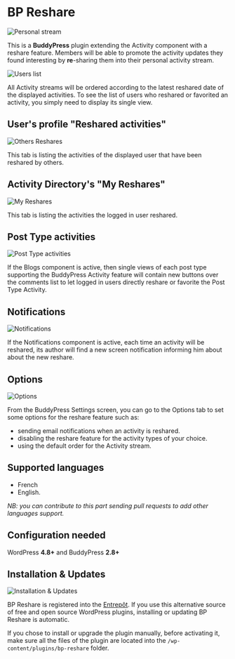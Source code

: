 # BP Reshare

![Personal stream](https://c1.staticflickr.com/5/4305/35212895163_f459cb68c6_o.png)

This is a **BuddyPress** plugin extending the Activity component with a reshare feature. Members will be able to promote the activity updates they found interesting by **re**-sharing them into their personal activity stream.

![Users list](https://c1.staticflickr.com/5/4318/35177996884_6fe6dc2114_o.png)

All Activity streams will be ordered according to the latest reshared date of the displayed activities. To see the list of users who reshared or favorited an activity, you simply need to display its single view.

## User's profile "Reshared activities"

![Others Reshares](https://c1.staticflickr.com/5/4307/35846462412_9dc5a01c21_o.png)

This tab is listing the activities of the displayed user that have been reshared by others.

## Activity Directory's "My Reshares"

![My Reshares](https://c1.staticflickr.com/5/4319/35975952366_92cfcf6095_o.png)

This tab is listing the activities the logged in user reshared.

## Post Type activities

![Post Type activities](https://c1.staticflickr.com/5/4312/35846462932_109afe6523_o.png)

If the Blogs component is active, then single views of each post type supporting the BuddyPress Activity feature will contain new buttons over the comments list to let logged in users directly reshare or favorite the Post Type Activity.

## Notifications

![Notifications](https://c1.staticflickr.com/5/4308/35846462582_f95a3a4c42_o.png)

If the Notifications component is active, each time an activity will be reshared, its author will find a new screen notification informing him about about the new reshare.

## Options

![Options](https://c1.staticflickr.com/5/4313/35628131600_f46a46e4e5_o.png)

From the BuddyPress Settings screen, you can go to the Options tab to set some options for the reshare feature such as:

- sending email notifications when an activity is reshared.
- disabling the reshare feature for the activity types of your choice.
- using the default order for the Activity stream.

## Supported languages

- French
- English.

_NB: you can contribute to this part sending pull requests to add other languages support._

## Configuration needed

WordPress **4.8+** and BuddyPress **2.8+**

## Installation & Updates

![Installation & Updates](https://c1.staticflickr.com/5/4292/35184370524_015ba027d0_o.png)

BP Reshare is registered into the [Entrepôt](https://github.com/imath/entrepot/releases). If you use this alternative source of free and open source WordPress plugins, installing or updating BP Reshare is automatic.

If you chose to install or upgrade the plugin manually, before activating it, make sure all the files of the plugin are located into the `/wp-content/plugins/bp-reshare` folder.
